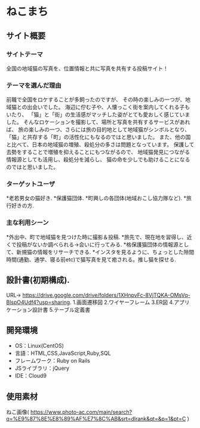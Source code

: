 # ねこまち

## サイト概要
### サイトテーマ
全国の地域猫の写真を、位置情報と共に写真を共有する投稿サイト！

### テーマを選んだ理由
前職で全国をロケすることが多飼ったのですが、
その時の楽しみの一つが、地域猫との出会いでした。
海辺に佇む子や、人懐っこく街を案内してくれる子もいたり、
「猫」と「街」の生活感がマッチした姿がとても愛おしく感じていました。
そんなロケーションを撮影して、場所と写真を共有するサービスがあれば、
旅の楽しみの一つ、さらには旅の目的地として地域猫がシンボルとなり、
「猫」と共存する「町」の活性化にもなるのではと思いました。
また、他の国と比べて、日本の地域猫の増殖、殺処分の多さは問題となっています。
保護して去勢をすることで増殖を抑えることにもつながるので、
地域猫発見につながる情報源としても活用し、殺処分を減らし、
猫の命を少しでも助けることになるのではと思いました。

### ターゲットユーザ
*老若男女の猫好き.
*保護猫団体.
*町興しの各団体(地域おこし協力隊など).
*旅行好きの方.

### 主な利用シーン
*外出中、町で地域猫を見つけた時に撮影＆投稿.
*旅先で、現在地を習得し、近くで投稿がないか調べられる→会いに行ってみる.
*格保護猫団体の情報源として、新規猫の情報をリサーチできる.
*インスタを見るように、ちょっとした隙間時間(通勤、通学、寝る前etc)で猫写真を見て癒される。推し猫を探せる.

## 設計書(初期構成). 
URL→ https://drive.google.com/drive/folders/1XHnpvFc-8VjTQKA-OMsVq-BlspO4Udf4?usp=sharing. 
1.画面遷移図
2.ワイヤーフレーム
3.ER図
4.アプリケーション設計書
5.テーブル定義書

## 開発環境
- OS：Linux(CentOS)
- 言語：HTML,CSS,JavaScript,Ruby,SQL
- フレームワーク：Ruby on Rails
- JSライブラリ：jQuery
- IDE：Cloud9

## 使用素材
ねこ画像( https://www.photo-ac.com/main/search?q=%E9%87%8E%E8%89%AF%E7%8C%AB&srt=dlrank&qt=&p=1&pt=C )